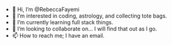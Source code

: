 - 👋 Hi, I’m @RebeccaFayemi
- 👀 I’m interested in coding, astrology, and collecting tote bags.
- 🌱 I’m currently learning full stack things.
- 💞️ I’m looking to collaborate on... I will find that out as I go.
- 📫 How to reach me; I have an email. 

<!---
RebeccaFayemi/RebeccaFayemi is a ✨ special ✨ repository because its `README.md` (this file) appears on your GitHub profile.
You can click the Preview link to take a look at your changes.
--->
